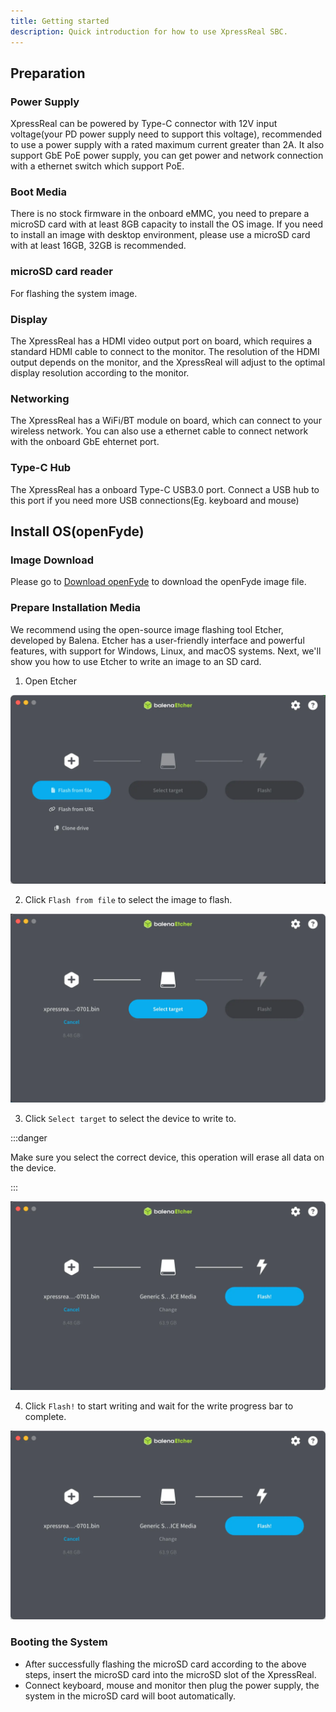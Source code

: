 ```yaml
---
title: Getting started
description: Quick introduction for how to use XpressReal SBC.
---
```


## Preparation

### Power Supply

XpressReal can be powered by Type-C connector with 12V input voltage(your PD power supply need to support this voltage), recommended to use a power supply with a rated maximum current greater than 2A.
It also support GbE PoE power supply, you can get power and network connection with a ethernet switch which support PoE.

### Boot Media

There is no stock firmware in the onboard eMMC, you need to prepare a microSD card with at least 8GB capacity to install the OS image.
If you need to install an image with desktop environment, please use a microSD card with at least 16GB, 32GB is recommended.

### microSD card reader

For flashing the system image.

### Display

The XpressReal has a HDMI video output port on board, which requires a standard HDMI cable to connect to the monitor.
The resolution of the HDMI output depends on the monitor, and the XpressReal will adjust to the optimal display resolution according to the monitor.

### Networking

The XpressReal has a WiFi/BT module on board, which can connect to your wireless network. You can also use a ethernet cable to connect network with the onboard GbE ehternet port.

### Type-C Hub

The XpressReal has a onboard Type-C USB3.0 port. Connect a USB hub to this port if you need more USB connections(Eg. keyboard and mouse)

## Install OS(openFyde)

### Image Download

Please go to [Download openFyde](#download) to download the openFyde image file.

### Prepare Installation Media

We recommend using the open-source image flashing tool Etcher, developed by Balena. Etcher has a user-friendly interface and powerful features, with support for Windows, Linux, and macOS systems. Next, we'll show you how to use Etcher to write an image to an SD card.

1. Open Etcher

![Etcher Open](../../../assets/etcher/open.webp)

2. Click `Flash from file` to select the image to flash.

![Etcher Select File](../../../assets/etcher/select-file.webp)

3. Click `Select target` to select the device to write to.

:::danger

Make sure you select the correct device, this operation will erase all data on the device.

:::

![Etcher Select Target](../../../assets/etcher/select-target.webp)

4. Click `Flash!` to start writing and wait for the write progress bar to complete.

![Etcher Flash](../../../assets/etcher/flash.webp)

### Booting the System

* After successfully flashing the microSD card according to the above steps, insert the microSD card into the microSD slot of the XpressReal.
* Connect keyboard, mouse and monitor then plug the power supply, the system in the microSD card will boot automatically.
